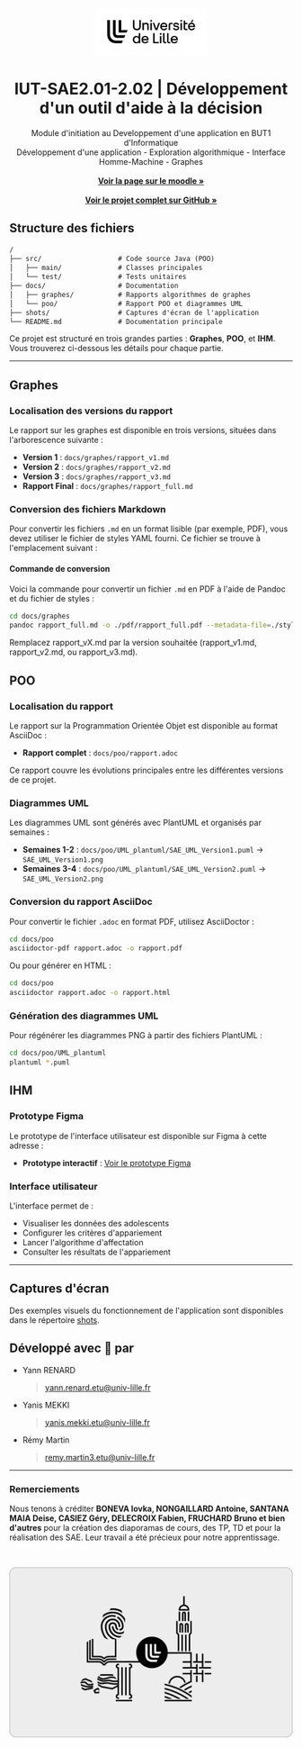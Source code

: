 <br/>
<p align="center">
    <picture>
        <source media="(prefers-color-scheme: dark)" srcset="https://github.com/yannouuuu/IUT-SAE1.01/raw/main/.github/assets/header_univlille_light.png" width="200px">
        <img alt="UnivLilleLogo" src="https://github.com/yannouuuu/IUT-SAE1.01/raw/main/.github/assets/header_univlille_dark.png" width="200px">
    </picture>
  <h1 align="center">IUT-SAE2.01-2.02 | Développement d'un outil d'aide à la décision</h1>
</p>

<p align="center">
    Module d'initiation au Developpement d'une application en BUT1 d'Informatique
    <br/>
    Développement d'une application 
    - Exploration algorithmique
    - Interface Homme-Machine
    - Graphes
    <br/>
    <br/>
    <a href="https://moodle.univ-lille.fr/course/view.php?id=30827&sectionid=266879"><strong>Voir la page sur le moodle »</strong></a>
    <br/>
    <br/>
    <a href="https://github.com/yannouuuu/IUT-SAE2.01-2.02/"><strong>Voir le projet complet sur GitHub »</strong></a>
</p>


## Structure des fichiers

```
/
├── src/                   # Code source Java (POO)
│   ├── main/              # Classes principales
│   └── test/              # Tests unitaires
├── docs/                  # Documentation
│   ├── graphes/           # Rapports algorithmes de graphes
│   └── poo/               # Rapport POO et diagrammes UML
├── shots/                 # Captures d'écran de l'application
└── README.md              # Documentation principale
```

Ce projet est structuré en trois grandes parties : **Graphes**, **POO**, et **IHM**. Vous trouverez ci-dessous les détails pour chaque partie.

---

## Graphes

### Localisation des versions du rapport
Le rapport sur les graphes est disponible en trois versions, situées dans l'arborescence suivante :

- **Version 1** : `docs/graphes/rapport_v1.md`
- **Version 2** : `docs/graphes/rapport_v2.md`
- **Version 3** : `docs/graphes/rapport_v3.md`
- **Rapport Final** : `docs/graphes/rapport_full.md`

### Conversion des fichiers Markdown
Pour convertir les fichiers `.md` en un format lisible (par exemple, PDF), vous devez utiliser le fichier de styles YAML fourni. Ce fichier se trouve à l'emplacement suivant :

#### Commande de conversion
Voici la commande pour convertir un fichier `.md` en PDF à l'aide de Pandoc et du fichier de styles :

```bash
cd docs/graphes
pandoc rapport_full.md -o ./pdf/rapport_full.pdf --metadata-file=./styles/style-rapport-graphes.yaml
```

Remplacez rapport_vX.md par la version souhaitée (rapport_v1.md, rapport_v2.md, ou rapport_v3.md).

## POO

### Localisation du rapport
Le rapport sur la Programmation Orientée Objet est disponible au format AsciiDoc :

- **Rapport complet** : `docs/poo/rapport.adoc`

Ce rapport couvre les évolutions principales entre les différentes versions de ce projet.

### Diagrammes UML
Les diagrammes UML sont générés avec PlantUML et organisés par semaines :

- **Semaines 1-2** : `docs/poo/UML_plantuml/SAE_UML_Version1.puml` → `SAE_UML_Version1.png`
- **Semaines 3-4** : `docs/poo/UML_plantuml/SAE_UML_Version2.puml` → `SAE_UML_Version2.png`

### Conversion du rapport AsciiDoc
Pour convertir le fichier `.adoc` en format PDF, utilisez AsciiDoctor :

```bash
cd docs/poo
asciidoctor-pdf rapport.adoc -o rapport.pdf
```

Ou pour générer en HTML :

```bash
cd docs/poo
asciidoctor rapport.adoc -o rapport.html
```

### Génération des diagrammes UML
Pour régénérer les diagrammes PNG à partir des fichiers PlantUML :

```bash
cd docs/poo/UML_plantuml
plantuml *.puml
```

## IHM

### Prototype Figma
Le prototype de l'interface utilisateur est disponible sur Figma à cette adresse :

- **Prototype interactif** : [Voir le prototype Figma](https://www.figma.com/proto/Y7ewJ6pdu0NNGn80LHDW8e/D7-SAE2.01-2.02---IHM?page-id=7577%3A6818&node-id=7594-7221&p=f&viewport=313%2C433%2C0.09&t=ZMQ0aQlRNwuxiWea-1&scaling=scale-down&content-scaling=fixed&starting-point-node-id=7594%3A7221&show-proto-sidebar=1)

### Interface utilisateur
L'interface permet de :
- Visualiser les données des adolescents
- Configurer les critères d'appariement
- Lancer l'algorithme d'affectation
- Consulter les résultats de l'appariement

---

## Captures d'écran
Des exemples visuels du fonctionnement de l'application sont disponibles dans le répertoire [shots](./shots).

## Développé avec 💖 par
- Yann RENARD
  > yann.renard.etu@univ-lille.fr
- Yanis MEKKI
  > yanis.mekki.etu@univ-lille.fr
- Rémy Martin
  > remy.martin3.etu@univ-lille.fr

---

### Remerciements

Nous tenons à créditer **BONEVA Iovka, NONGAILLARD Antoine, SANTANA MAIA Deise, CASIEZ Géry, DELECROIX Fabien, FRUCHARD Bruno et bien d'autres** pour la création des diaporamas de cours, des TP, TD et pour la réalisation des SAE. Leur travail a été précieux pour notre apprentissage.

<br/>
<p align="center">
    <picture>
        <img alt="UnivLilleLogo" src="https://github.com/yannouuuu/IUT-SAE1.01/raw/main/.github/assets/footer_univlille.png">
    </picture>
</p>